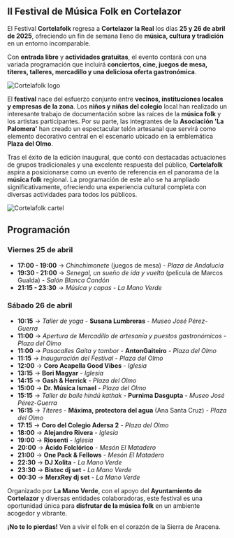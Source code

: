 ﻿## II Festival de Música Folk en Cortelazor

El Festival **Cortelafolk** regresa a **Cortelazor la Real** los días **25 y 26 de abril de 2025**, ofreciendo un fin de semana lleno de **música, cultura y tradición** en un entorno incomparable.

Con **entrada libre** y **actividades gratuitas**, el evento contará con una variada programación que incluirá **conciertos, cine, juegos de mesa, títeres, talleres, mercadillo y una deliciosa oferta gastronómica**.

![Cortelafolk logo](/images/blog/2025-03-31-cortelafolk-2025/cortelafolk-logo.jpg)

El **festival** nace del esfuerzo conjunto entre **vecinos, instituciones locales y empresas de la zona**. Los **niños y niñas del colegio** local han realizado un interesante trabajo de documentación sobre las raíces de la **música folk** y los artistas participantes. Por su parte, las integrantes de la **Asociación 'La Palomera'** han creado un espectacular telón artesanal que servirá como elemento decorativo central en el escenario ubicado en la emblemática **Plaza del Olmo**.

Tras el éxito de la edición inaugural, que contó con destacadas actuaciones de grupos tradicionales y una excelente respuesta del público, **Cortelafolk** aspira a posicionarse como un evento de referencia en el panorama de la **música folk** regional. La programación de este año se ha ampliado significativamente, ofreciendo una experiencia cultural completa con diversas actividades para todos los públicos.

![Cortelafolk cartel](/images/blog/2025-03-31-cortelafolk-2025/phonto.jpg)

## Programación

### Viernes 25 de abril
* **17:00 - 19:00** → *Chinchimonete* (juegos de mesa) - *Plaza de Andalucía*
* **19:30 - 21:00** → *Senegal, un sueño de ida y vuelta* (película de Marcos Gualda) - *Salón Blanca Candón*
* **21:15 - 23:30** → *Música y copas* - *La Mano Verde*

### Sábado 26 de abril
* **10:15** → *Taller de yoga* - **Susana Lumbreras** - *Museo José Pérez-Guerra*
* **11:00** → *Apertura de Mercadillo de artesanía y puestos gastronómicos* - *Plaza del Olmo*
* **11:00** → *Pasacalles Gaita y tambor* - **AntonGaiteiro** - *Plaza del Olmo*
* **11:15** → *Inauguración del Festival* - *Plaza del Olmo*
* **12:00** → **Coro Acapella Good Vibes** - *Iglesia*
* **13:15** → **Bori Magyar** - *Iglesia*
* **14:15** → **Gash & Herrick** - *Plaza del Olmo*
* **15:00** → **Dr. Música Ismael** - *Plaza del Olmo*
* **15:15** → *Taller de baile hindú kathak* - **Purnima Dasgupta** - *Museo José Pérez-Guerra*
* **16:15** → *Títeres* - **Máxima, protectora del agua** (Ana Santa Cruz) - *Plaza del Olmo*
* **17:15** → **Coro del Colegio Adersa 2** - *Plaza del Olmo*
* **18:00** → **Alejandro Rivera** - *Iglesia*
* **19:00** → **Riosenti** - *Iglesia*
* **20:00** → **Ácido Folclórico** - *Mesón El Matadero*
* **21:00** → **One Pack & Fellows** - *Mesón El Matadero*
* **22:30** → **DJ Xolita** - *La Mano Verde*
* **23:30** → **Bistec dj set** - *La Mano Verde*
* **00:30** → **MerxRey dj set** - *La Mano Verde*

Organizado por **La Mano Verde**, con el apoyo del **Ayuntamiento de Cortelazor** y diversas entidades colaboradoras, este festival es una oportunidad única para **disfrutar de la música folk** en un ambiente acogedor y vibrante.

**¡No te lo pierdas!** Ven a vivir el folk en el corazón de la Sierra de Aracena.